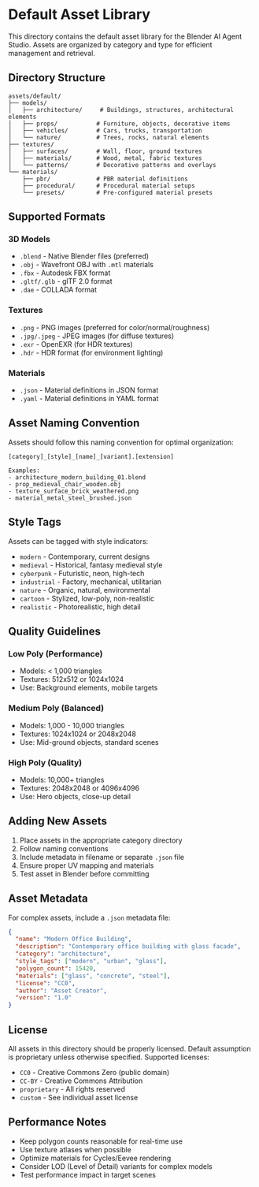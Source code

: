 # Default Asset Library

This directory contains the default asset library for the Blender AI Agent Studio. Assets are organized by category and type for efficient management and retrieval.

## Directory Structure

```
assets/default/
├── models/
│   ├── architecture/     # Buildings, structures, architectural elements
│   ├── props/           # Furniture, objects, decorative items
│   ├── vehicles/        # Cars, trucks, transportation
│   └── nature/          # Trees, rocks, natural elements
├── textures/
│   ├── surfaces/        # Wall, floor, ground textures
│   ├── materials/       # Wood, metal, fabric textures
│   └── patterns/        # Decorative patterns and overlays
└── materials/
    ├── pbr/             # PBR material definitions
    ├── procedural/      # Procedural material setups
    └── presets/         # Pre-configured material presets
```

## Supported Formats

### 3D Models
- `.blend` - Native Blender files (preferred)
- `.obj` - Wavefront OBJ with `.mtl` materials
- `.fbx` - Autodesk FBX format
- `.gltf/.glb` - glTF 2.0 format
- `.dae` - COLLADA format

### Textures
- `.png` - PNG images (preferred for color/normal/roughness)
- `.jpg/.jpeg` - JPEG images (for diffuse textures)
- `.exr` - OpenEXR (for HDR textures)
- `.hdr` - HDR format (for environment lighting)

### Materials
- `.json` - Material definitions in JSON format
- `.yaml` - Material definitions in YAML format

## Asset Naming Convention

Assets should follow this naming convention for optimal organization:

```
[category]_[style]_[name]_[variant].[extension]

Examples:
- architecture_modern_building_01.blend
- prop_medieval_chair_wooden.obj
- texture_surface_brick_weathered.png
- material_metal_steel_brushed.json
```

## Style Tags

Assets can be tagged with style indicators:
- `modern` - Contemporary, current designs
- `medieval` - Historical, fantasy medieval style
- `cyberpunk` - Futuristic, neon, high-tech
- `industrial` - Factory, mechanical, utilitarian
- `nature` - Organic, natural, environmental
- `cartoon` - Stylized, low-poly, non-realistic
- `realistic` - Photorealistic, high detail

## Quality Guidelines

### Low Poly (Performance)
- Models: < 1,000 triangles
- Textures: 512x512 or 1024x1024
- Use: Background elements, mobile targets

### Medium Poly (Balanced)
- Models: 1,000 - 10,000 triangles
- Textures: 1024x1024 or 2048x2048
- Use: Mid-ground objects, standard scenes

### High Poly (Quality)
- Models: 10,000+ triangles
- Textures: 2048x2048 or 4096x4096
- Use: Hero objects, close-up detail

## Adding New Assets

1. Place assets in the appropriate category directory
2. Follow naming conventions
3. Include metadata in filename or separate `.json` file
4. Ensure proper UV mapping and materials
5. Test asset in Blender before committing

## Asset Metadata

For complex assets, include a `.json` metadata file:

```json
{
  "name": "Modern Office Building",
  "description": "Contemporary office building with glass facade",
  "category": "architecture",
  "style_tags": ["modern", "urban", "glass"],
  "polygon_count": 15420,
  "materials": ["glass", "concrete", "steel"],
  "license": "CC0",
  "author": "Asset Creator",
  "version": "1.0"
}
```

## License

All assets in this directory should be properly licensed. Default assumption is proprietary unless otherwise specified. Supported licenses:
- `CC0` - Creative Commons Zero (public domain)
- `CC-BY` - Creative Commons Attribution
- `proprietary` - All rights reserved
- `custom` - See individual asset license

## Performance Notes

- Keep polygon counts reasonable for real-time use
- Use texture atlases when possible
- Optimize materials for Cycles/Eevee rendering
- Consider LOD (Level of Detail) variants for complex models
- Test performance impact in target scenes